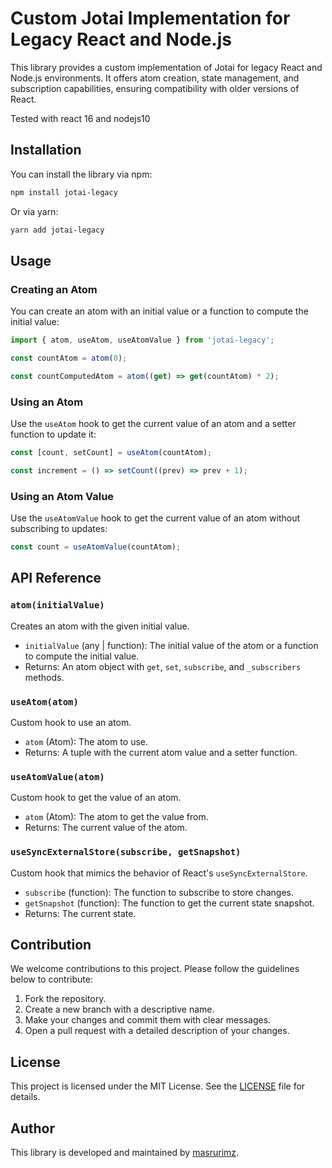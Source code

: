 
# Custom Jotai Implementation for Legacy React and Node.js

This library provides a custom implementation of Jotai for legacy React and Node.js environments. It offers atom creation, state management, and subscription capabilities, ensuring compatibility with older versions of React.

Tested with react 16 and nodejs10

## Installation

You can install the library via npm:

```bash
npm install jotai-legacy
```

Or via yarn:

```bash
yarn add jotai-legacy
```

## Usage

### Creating an Atom

You can create an atom with an initial value or a function to compute the initial value:

```javascript
import { atom, useAtom, useAtomValue } from 'jotai-legacy';

const countAtom = atom(0);

const countComputedAtom = atom((get) => get(countAtom) * 2);
```

### Using an Atom

Use the `useAtom` hook to get the current value of an atom and a setter function to update it:

```javascript
const [count, setCount] = useAtom(countAtom);

const increment = () => setCount((prev) => prev + 1);
```

### Using an Atom Value

Use the `useAtomValue` hook to get the current value of an atom without subscribing to updates:

```javascript
const count = useAtomValue(countAtom);
```

## API Reference

### `atom(initialValue)`

Creates an atom with the given initial value.

- `initialValue` (any | function): The initial value of the atom or a function to compute the initial value.
- Returns: An atom object with `get`, `set`, `subscribe`, and `_subscribers` methods.

### `useAtom(atom)`

Custom hook to use an atom.

- `atom` (Atom): The atom to use.
- Returns: A tuple with the current atom value and a setter function.

### `useAtomValue(atom)`

Custom hook to get the value of an atom.

- `atom` (Atom): The atom to get the value from.
- Returns: The current value of the atom.

### `useSyncExternalStore(subscribe, getSnapshot)`

Custom hook that mimics the behavior of React's `useSyncExternalStore`.

- `subscribe` (function): The function to subscribe to store changes.
- `getSnapshot` (function): The function to get the current state snapshot.
- Returns: The current state.

## Contribution

We welcome contributions to this project. Please follow the guidelines below to contribute:

1. Fork the repository.
2. Create a new branch with a descriptive name.
3. Make your changes and commit them with clear messages.
4. Open a pull request with a detailed description of your changes.

## License

This project is licensed under the MIT License. See the [LICENSE](LICENSE) file for details.

## Author

This library is developed and maintained by [masrurimz](https://github.com/masrurimz).
